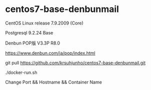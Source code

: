 # centos7-base-denbunmail


CentOS Linux release 7.9.2009 (Core)

Postgresql 9.2.24 Base

Denbun POP版 V3.3P R8.0

https://www.denbun.com/ja/pop/index.html


git pull https://github.com/krsuhjunho/centos7-base-denbunmail.git

./docker-run.sh

Change Port && Hostname && Container Name




